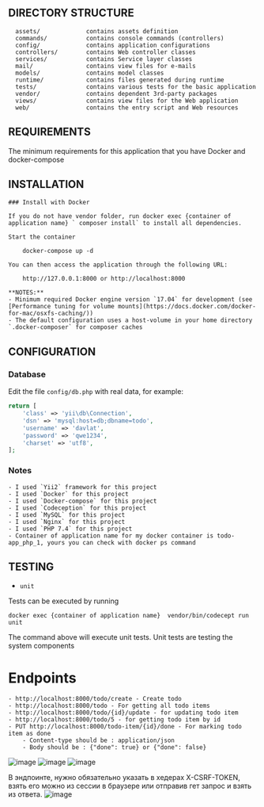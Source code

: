 DIRECTORY STRUCTURE
-------------------

      assets/             contains assets definition
      commands/           contains console commands (controllers)
      config/             contains application configurations
      controllers/        contains Web controller classes
      services/           contains Service layer classes
      mail/               contains view files for e-mails
      models/             contains model classes
      runtime/            contains files generated during runtime
      tests/              contains various tests for the basic application
      vendor/             contains dependent 3rd-party packages
      views/              contains view files for the Web application
      web/                contains the entry script and Web resources



REQUIREMENTS
------------
The minimum requirements for this application that you have Docker and docker-compose


INSTALLATION
------------
~~~
### Install with Docker

If you do not have vendor folder, run docker exec {container of application name} ` composer install` to install all dependencies.  
  
Start the container

    docker-compose up -d
    
You can then access the application through the following URL:

    http://127.0.0.1:8000 or http://localhost:8000

**NOTES:** 
- Minimum required Docker engine version `17.04` for development (see [Performance tuning for volume mounts](https://docs.docker.com/docker-for-mac/osxfs-caching/))
- The default configuration uses a host-volume in your home directory `.docker-composer` for composer caches
~~~
CONFIGURATION
-------------

### Database

Edit the file `config/db.php` with real data, for example:

```php
return [
    'class' => 'yii\db\Connection',
    'dsn' => 'mysql:host=db;dbname=todo',
    'username' => 'davlat',
    'password' => 'qwe1234',
    'charset' => 'utf8',
];

````


### Notes
~~~
- I used `Yii2` framework for this project
- I used `Docker` for this project
- I used `Docker-compose` for this project
- I used `Codeception` for this project
- I used `MySQL` for this project
- I used `Nginx` for this project
- I used `PHP 7.4` for this project
- Container of application name for my docker container is todo-app_php_1, yours you can check with docker ps command
~~~

TESTING
-------
- `unit`

Tests can be executed by running

```
docker exec {container of application name}  vendor/bin/codecept run unit

```

The command above will execute unit tests. 
Unit tests are testing the system components

# Endpoints
~~~
- http://localhost:8000/todo/create - Create todo
- http://localhost:8000/todo - For getting all todo items
- http://localhost:8000/todo/{id}/update - for updating todo item
- http://localhost:8000/todo/5 - for getting todo item by id
- PUT http://localhost:8000/todo-item/{id}/done - For marking todo item as done
    - Content-type should be : application/json
    - Body should be : {"done": true} or {"done": false}
~~~

![image](https://user-images.githubusercontent.com/66309313/229360477-e6f9a664-094e-4d59-9f5d-fdceea33db5d.png)
![image](https://user-images.githubusercontent.com/66309313/229360526-510ce1a5-d6d2-4c2d-bc3a-eafd9864f67a.png)
![image](https://user-images.githubusercontent.com/66309313/229360591-8cfbef3d-a0bf-4219-a042-dd0e1c5e52bb.png)

В эндпоинте, нужно обязательно указать в хедерах X-CSRF-TOKEN, взять его можно из сессии в браузере или отправив гет запрос и взять из ответа.
![image](https://user-images.githubusercontent.com/66309313/229360732-af4fc105-a712-4d5b-838a-6961e75507bd.png)

